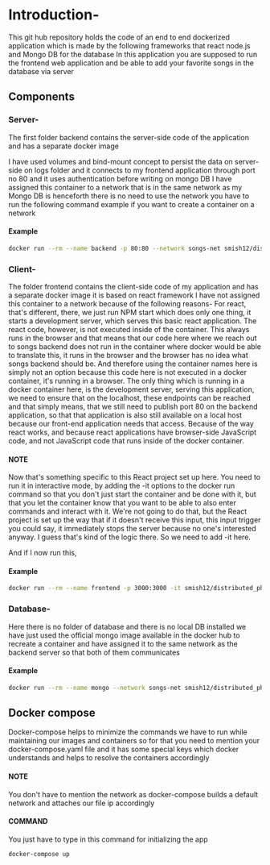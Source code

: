 # Introduction-
This git hub repository holds the code of an end to end dockerized application which is made by the following frameworks that react node.js and Mongo DB  for the database
In this application you are supposed to run the frontend web application and be able to add your favorite songs in the database via server
## Components
### Server-
The first folder backend contains the server-side code of the application and has a separate docker image

I have used volumes and bind-mount concept to persist the data on server-side on logs folder and it connects to my frontend application through port no 80 and it uses authentication before writing on mongo DB
I have assigned this container to a network that is in the same network as my Mongo DB is henceforth there is no need to use the network
you have to run the following command example if you want to create a container on a network
#### Example
``` bash 
docker run --rm --name backend -p 80:80 --network songs-net smish12/distributed_phase_1_backend
```
### Client-
The folder frontend contains the client-side code of my application and has a separate docker image it is based on react framework
I have not assigned this container to a network because of the following reasons-
For react, that's different, there, we just run NPM start which does only one thing, it starts a development server, which serves this basic react application. The react code, however, is not executed inside of the container.
This always runs in the browser and that means that our code here where we reach out to songs backend does not run in the container where docker would be able to translate this, it runs in the browser and the browser has no idea what songs backend should be.
And therefore using the container names here is simply not an option because this code here is not executed in a docker container, it's running in a browser.
The only thing which is running in a docker container here, is the development server, serving this application,
we need to ensure that on the localhost, these endpoints can be reached and that simply means, that we still need to publish port 80
on the backend application, so that that application is also still available on a local host because our front-end application needs that access.
Because of the way react works, and because react applications have browser-side JavaScript code, and not JavaScript code that runs inside of the docker container.
#### NOTE 
Now that's something specific to this React project set up here. You need to run it in interactive mode, by adding the -it options to the docker run command so that you don't just start the container and be done with it, but that you let the container know that you want to be able to also enter commands and interact with it. We're not going to do that, but the React project is set up the way that if it doesn't receive this input, this input trigger you could say, it immediately stops the server because no one's interested anyway. I guess that's kind of the logic there.
So we need to add -it here.

And if I now run this,
#### Example
``` bash 
docker run --rm --name frontend -p 3000:3000 -it smish12/distributed_phase_1_frontend
```
### Database-
Here there is no folder of database and there is no local DB installed we have just used the official mongo image available in the docker hub to recreate a container and have assigned it to the same network as the backend server so that both of them communicates
#### Example
``` bash 
docker run --rm --name mongo --network songs-net smish12/distributed_phase_1_database
```
## Docker compose
Docker-compose helps to minimize the commands we have to run while maintaining our images and containers so for that you need to mention your docker-compose.yaml file and it has some special keys which docker understands and helps to resolve the containers accordingly
#### NOTE 
You don't have to mention the network as docker-compose builds a default network and attaches our file ip accordingly

#### COMMAND
You just have to type in this command for initializing the app
```bash
docker-compose up
```
